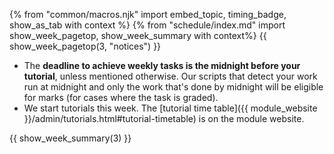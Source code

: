 {% from "common/macros.njk" import embed_topic, timing_badge, show_as_tab with context %}
{% from "schedule/index.md" import show_week_pagetop, show_week_summary with context%}
{{ show_week_pagetop(3, "notices") }}

<box type="warning">

* The **deadline to achieve weekly tasks is the midnight before your tutorial**, unless mentioned otherwise. Our scripts that detect your work run at midnight and only the work that's done by midnight will be eligible for marks (for cases where the task is graded).
* We start tutorials this week. The [tutorial time table]({{ module_website }}/admin/tutorials.html#tutorial-timetable) is on the module website.
</box>

{{ show_week_summary(3) }}
